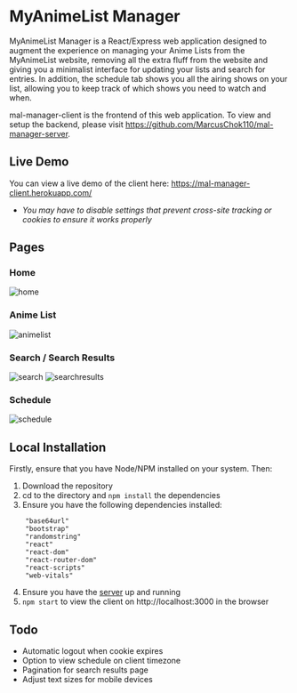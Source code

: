 # MyAnimeList Manager

MyAnimeList Manager is a React/Express web application designed to augment the experience on managing your Anime Lists from the MyAnimeList website, removing all the extra fluff from the website and giving you a minimalist interface for updating your lists and search for entries. In addition, the schedule tab shows you all the airing shows on your list, allowing you to keep track of which shows you need to watch and when.

mal-manager-client is the frontend of this web application. To view and setup the backend, please visit https://github.com/MarcusChok110/mal-manager-server.

## Live Demo

You can view a live demo of the client here: https://mal-manager-client.herokuapp.com/
- *You may have to disable settings that prevent cross-site tracking or cookies to ensure it works properly*

## Pages

### Home

![home](https://i.imgur.com/WflLpMy.png)

### Anime List

![animelist](https://i.imgur.com/cAGjlyh.png)

### Search / Search Results

![search](https://i.imgur.com/x9uKLi0.png)
![searchresults](https://i.imgur.com/Tkhh1oS.png)

### Schedule

![schedule](https://i.imgur.com/vcCIfSI.png)

## Local Installation

Firstly, ensure that you have Node/NPM installed on your system. Then:

1. Download the repository
2. cd to the directory and `npm install` the dependencies
3. Ensure you have the following dependencies installed:

```
    "base64url"
    "bootstrap"
    "randomstring"
    "react"
    "react-dom"
    "react-router-dom"
    "react-scripts"
    "web-vitals"
```

4. Ensure you have the [server](https://github.com/MarcusChok110/mal-manager-server) up and running
5. `npm start` to view the client on http://localhost:3000 in the browser

## Todo

- Automatic logout when cookie expires
- Option to view schedule on client timezone
- Pagination for search results page
- Adjust text sizes for mobile devices
